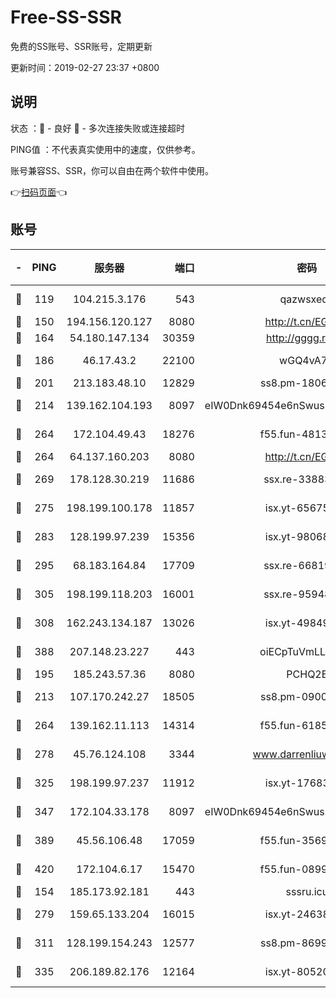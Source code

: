 # Free-SS-SSR

免费的SS账号、SSR账号，定期更新

更新时间：2019-02-27 23:37 +0800

## 说明

状态     ：🙂 - 良好 🙁 - 多次连接失败或连接超时

PING值   ：不代表真实使用中的速度，仅供参考。

账号兼容SS、SSR，你可以自由在两个软件中使用。

👉[扫码页面](https://liesauer.github.io/free-ss-ssr.github.io/)👈

## 账号

|-|PING|服务器|端口|密码|加密方式|区域|
|:----:|:----:|:-----:|-----:|:----:|:----:|:----:|
|🙂|119|104.215.3.176|543|qazwsxedc|aes-256-gcm|JP|
|🙂|150|194.156.120.127|8080|http://t.cn/EGJIyrl|rc4-md5|RU|
|🙂|164|54.180.147.134|30359|http://gggg.rocks|chacha20|KR|
|🙂|186|46.17.43.2|22100|wGQ4vA7D|aes-256-gcm|RU|
|🙂|201|213.183.48.10|12829|ss8.pm-18060932|rc4-md5|RU|
|🙂|214|139.162.104.193|8097|eIW0Dnk69454e6nSwuspv9DmS201tQ0D|aes-256-cfb|JP|
|🙂|264|172.104.49.43|18276|f55.fun-48130334|aes-256-cfb|SG|
|🙂|264|64.137.160.203|8080|http://t.cn/EGJIyrl|rc4-md5|CA|
|🙂|269|178.128.30.219|11686|ssx.re-33883463|aes-256-cfb|SG|
|🙂|275|198.199.100.178|11857|isx.yt-65675109|aes-256-cfb|US|
|🙂|283|128.199.97.239|15356|isx.yt-98068563|aes-256-cfb|SG|
|🙂|295|68.183.164.84|17709|ssx.re-66819561|aes-256-cfb|US|
|🙂|305|198.199.118.203|16001|ssx.re-95948292|aes-256-cfb|US|
|🙂|308|162.243.134.187|13026|isx.yt-49849893|aes-256-cfb|US|
|🙂|388|207.148.23.227|443|oiECpTuVmLLxk4Ts|aes-256-cfb|US|
|🙂|195|185.243.57.36|8080|PCHQ2E|rc4-md5|US|
|🙂|213|107.170.242.27|18505|ss8.pm-09004654|aes-256-cfb|US|
|🙂|264|139.162.11.113|14314|f55.fun-61852729|aes-256-cfb|SG|
|🙂|278|45.76.124.108|3344|www.darrenliuwei.com|aes-256-cfb|AU|
|🙂|325|198.199.97.237|11912|isx.yt-17683738|aes-256-cfb|US|
|🙂|347|172.104.33.178|8097|eIW0Dnk69454e6nSwuspv9DmS201tQ0D|aes-256-cfb|SG|
|🙂|389|45.56.106.48|17059|f55.fun-35691785|aes-256-cfb|US|
|🙂|420|172.104.6.17|15470|f55.fun-08999050|aes-256-cfb|US|
|🙁|154|185.173.92.181|443|sssru.icu|rc4-md5|RU|
|🙁|279|159.65.133.204|16015|isx.yt-24638094|aes-256-cfb|SG|
|🙁|311|128.199.154.243|12577|ss8.pm-86995994|aes-256-cfb|SG|
|🙁|335|206.189.82.176|12164|isx.yt-80520846|aes-256-cfb|SG|
